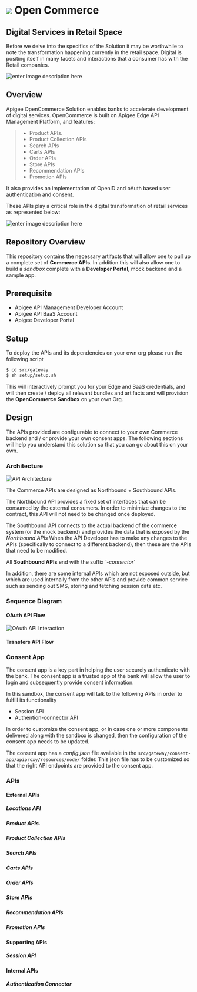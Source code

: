 <a href="http://apigee.com/"><img src="http://apigee.com/about/sites/all/themes/apigee_themes/apigee_mktg/images/logo.png"/></a> Open Commerce
===================

Digital Services in Retail Space
-------------

Before we delve into the specifics of the Solution it may be worthwhile to note the transformation happening currently in the retail space. Digital is positing itself in many facets and interactions that a consumer has with the Retail companies.

![enter image description here](http://opencommerce.apigee.com/sites/default/files/retail_header_0.png)

Overview
-------------

Apigee OpenCommerce Solution enables banks to accelerate  development of digital services. OpenCommerce is built on Apigee Edge API Management Platform, and features:

> - Product APIs.
> - Product Collection APIs
> - Search APIs
> - Carts APIs
> - Order APIs
> - Store APIs
> - Recommendation APIs
> - Promotion APIs

It also provides an implementation of OpenID and oAuth based user authentication and consent.

These APIs play a critical role in the digital transformation of retail services as represented below:


![enter image description here](http://opencommerce.apigee.com/sites/default/files/opencommerce_architecture.png)


## Repository Overview
This repository contains the necessary artifacts that will allow one to pull up a complete set of **Commerce APIs**. In addition this will also allow one to build a _sandbox_ complete with a **Developer Portal**, mock backend and a sample app.

## Prerequisite
+ Apigee API Management Developer Account
+ Apigee API BaaS Account
+ Apigee Developer Portal

## Setup
To deploy the APIs and its dependencies on your own org please run the following script

```bash
$ cd src/gateway
$ sh setup/setup.sh
```

This will interactively prompt you for your Edge and BaaS credentials, and will then create / deploy all relevant bundles and artifacts and will provision the **OpenCommerce Sandbox** on your own Org.

## Design
The APIs provided are configurable to connect to your own Commerce backend and / or provide your own consent apps. The following sections will help you understand this solution so that you can go about this on your own.

### Architecture
![API Architecture](http://opencommerce.apigee.com/sites/default/files/api_design.png)

The Commerce APIs are designed as Northbound + Southbound APIs.

The Northbound API provides a fixed set of interfaces that can be consumed by the external consumers. In order to minimize changes to the contract, this API will not need to be changed once deployed.

The Southbound API connects to the actual backend of the commerce system (or the mock backend) and provides the data that is exposed by the _Northbound APIs_
When the API Developer has to make any changes to the APIs (specifically to connect to a different backend), then these are the APIs that need to be modified.

All **Southbound APIs** end with the suffix _'-connector'_

In addition, there are some internal APIs which are not exposed outside, but which are used internally from the other APIs and provide common service such as sending out SMS, storing and fetching session data etc.

### Sequence Diagram
#### OAuth API Flow
![OAuth API Interaction](http://opencommerce.apigee.com/sites/default/files/open_commerce_api_common_flow.png)

#### Transfers API Flow

### Consent App
The consent app is a key part in helping the user securely authenticate with the bank. The consent app is a trusted app of the bank will allow the user to login and subsequently provide consent information. 

In this sandbox, the consent app will talk to the following APIs in order to fulfill its functionality
+ Session API
+ Authention-connector API

In order to customize the consent app, or in case one or more components delivered along with the sandbox is changed, then the configuration of the consent app needs to be updated.

The consent app has a _config.json_ file available in the `src/gateway/consent-app/apiproxy/resources/node/` folder. This json file has to be customized so that the right API endpoints are provided to the consent app.

### APIs

#### External APIs
##### Locations API
##### Product APIs.
##### Product Collection APIs
##### Search APIs
##### Carts APIs
##### Order APIs
##### Store APIs
##### Recommendation APIs
##### Promotion APIs


#### Supporting APIs
##### Session API

#### Internal APIs
##### Authentication Connector





